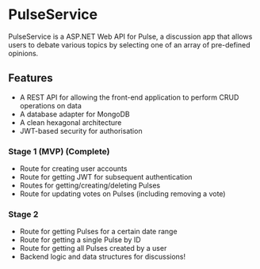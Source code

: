 # PulseService

PulseService is a ASP.NET Web API for Pulse, a discussion app that allows users to debate various topics by selecting one of an array of pre-defined opinions.

## Features
- A REST API for allowing the front-end application to perform CRUD operations on data
- A database adapter for MongoDB
- A clean hexagonal architecture
- JWT-based security for authorisation

### Stage 1 (MVP) (Complete)
- Route for creating user accounts
- Route for getting JWT for subsequent authentication
- Routes for getting/creating/deleting Pulses
- Route for updating votes on Pulses (including removing a vote)

### Stage 2
- Route for getting Pulses for a certain date range
- Route for getting a single Pulse by ID
- Route for getting all Pulses created by a user
- Backend logic and data structures for discussions!
